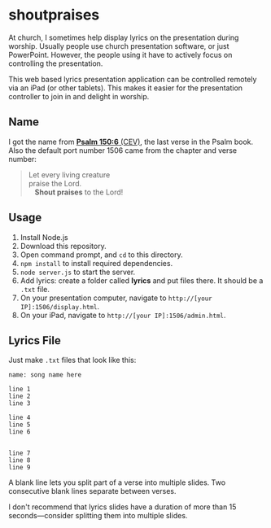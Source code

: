 
shoutpraises
============

At church, I sometimes help display lyrics on the presentation during worship.
Usually people use church presentation software, or just PowerPoint.
However, the people using it have to actively focus on controlling the presentation.

This web based lyrics presentation application can be controlled remotely
via an iPad (or other tablets). This makes it easier for the presentation controller
to join in and delight in worship.


Name
----

I got the name from [__Psalm 150:6__ (CEV)][ps], the last verse in the Psalm book.
Also the default port number 1506 came from the chapter and verse number:

> Let every living creature<br>
> praise the Lord.<br>
> &nbsp; &nbsp;<strong>Shout praises</strong> to the Lord!


Usage
-----

1. Install Node.js
2. Download this repository.
3. Open command prompt, and `cd` to this directory.
4. `npm install` to install required dependencies.
5. `node server.js` to start the server.
6. Add lyrics: create a folder called __lyrics__ and put files there. It should be a `.txt` file.
7. On your presentation computer, navigate to `http://[your IP]:1506/display.html`.
8. On your iPad, navigate to `http://[your IP]:1506/admin.html`.


Lyrics File
-----------

Just make `.txt` files that look like this:

```
name: song name here

line 1
line 2
line 3

line 4
line 5
line 6


line 7
line 8
line 9
```

A blank line lets you split part of a verse into multiple slides.
Two consecutive blank lines separate between verses.

I don't recommend that lyrics slides have a duration of more
than 15 seconds—consider splitting them into multiple slides.


[ps]: http://www.biblegateway.com/passage/?search=Psalm+150%3A6&version=CEV



